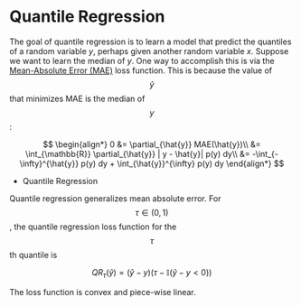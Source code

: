 # Quantile Regression

The goal of quantile regression is to learn a model that predict the quantiles of a random
variable $y$, perhaps given another random variable $x$. Suppose we want to learn the median of
$y$. One way to accomplish this is via the
[Mean-Absolute Error (MAE)](loss_functions.md#mean-absolute-error)
loss function. This is because the value of $$\hat{y}$$ that minimizes MAE is the median of $$y$$:

$$
\begin{align*}
0 &= \partial_{\hat{y}} MAE(\hat{y})\\
&= \int_{\mathbb{R}} \partial_{\hat{y}} | y - \hat{y}| p(y) dy\\
&= -\int_{-\infty}^{\hat{y}} p(y) dy + \int_{\hat{y}}^{\infty} p(y) dy  
\end{align*}
$$

- Quantile Regression

Quantile regression generalizes mean absolute error. For $$\tau \in (0, 1)$$,
the quantile regression loss function for the $$\tau$$th quantile is

$$ QR_{\tau}(\hat{y}) = (\hat{y} - y)(\tau - \mathbb{I}(\hat{y}-y < 0))$$

The loss function is convex and piece-wise linear.
